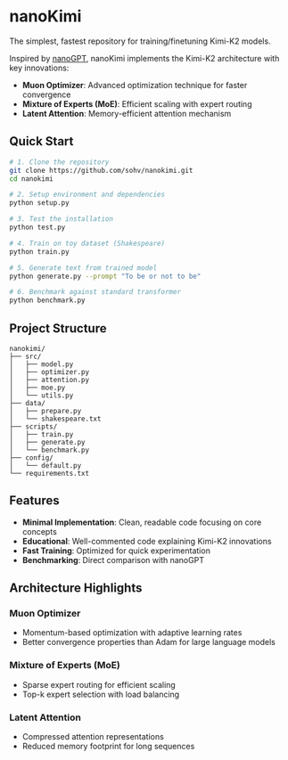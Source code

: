 # nanoKimi

The simplest, fastest repository for training/finetuning Kimi-K2 models.

Inspired by [nanoGPT](https://github.com/karpathy/nanoGPT), nanoKimi implements the Kimi-K2 architecture with key innovations:
- **Muon Optimizer**: Advanced optimization technique for faster convergence
- **Mixture of Experts (MoE)**: Efficient scaling with expert routing
- **Latent Attention**: Memory-efficient attention mechanism

## Quick Start

```bash
# 1. Clone the repository
git clone https://github.com/sohv/nanokimi.git
cd nanokimi

# 2. Setup environment and dependencies
python setup.py

# 3. Test the installation
python test.py

# 4. Train on toy dataset (Shakespeare)
python train.py

# 5. Generate text from trained model
python generate.py --prompt "To be or not to be"

# 6. Benchmark against standard transformer
python benchmark.py
```

## Project Structure

```
nanokimi/
├── src/
│   ├── model.py          
│   ├── optimizer.py       
│   ├── attention.py       
│   ├── moe.py            
│   └── utils.py         
├── data/
│   ├── prepare.py        
│   └── shakespeare.txt   
├── scripts/
│   ├── train.py          
│   ├── generate.py       
│   └── benchmark.py      
├── config/
│   └── default.py       
└── requirements.txt
```

## Features

- **Minimal Implementation**: Clean, readable code focusing on core concepts
- **Educational**: Well-commented code explaining Kimi-K2 innovations
- **Fast Training**: Optimized for quick experimentation
- **Benchmarking**: Direct comparison with nanoGPT

## Architecture Highlights

### Muon Optimizer
- Momentum-based optimization with adaptive learning rates
- Better convergence properties than Adam for large language models

### Mixture of Experts (MoE)
- Sparse expert routing for efficient scaling
- Top-k expert selection with load balancing

### Latent Attention
- Compressed attention representations
- Reduced memory footprint for long sequences
